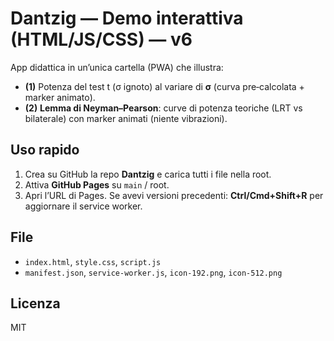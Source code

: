 # Dantzig — Demo interattiva (HTML/JS/CSS) — v6

App didattica in un’unica cartella (PWA) che illustra:
- **(1)** Potenza del test t (σ ignoto) al variare di **σ** (curva pre‑calcolata + marker animato).
- **(2)** **Lemma di Neyman–Pearson**: curve di potenza teoriche (LRT vs bilaterale) con marker animati (niente vibrazioni).

## Uso rapido
1. Crea su GitHub la repo **Dantzig** e carica tutti i file nella root.
2. Attiva **GitHub Pages** su `main` / root.
3. Apri l’URL di Pages. Se avevi versioni precedenti: **Ctrl/Cmd+Shift+R** per aggiornare il service worker.

## File
- `index.html`, `style.css`, `script.js`
- `manifest.json`, `service-worker.js`, `icon-192.png`, `icon-512.png`

## Licenza
MIT
